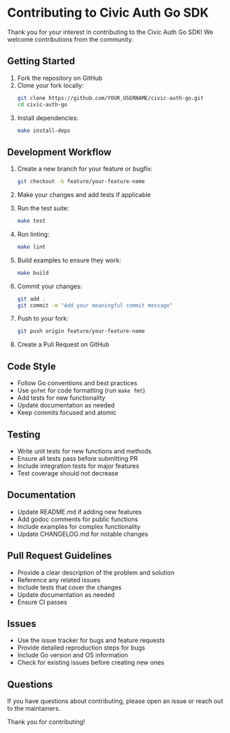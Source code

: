 # Contributing to Civic Auth Go SDK

Thank you for your interest in contributing to the Civic Auth Go SDK! We welcome contributions from the community.

## Getting Started

1. Fork the repository on GitHub
2. Clone your fork locally:
   ```bash
   git clone https://github.com/YOUR_USERNAME/civic-auth-go.git
   cd civic-auth-go
   ```
3. Install dependencies:
   ```bash
   make install-deps
   ```

## Development Workflow

1. Create a new branch for your feature or bugfix:
   ```bash
   git checkout -b feature/your-feature-name
   ```

2. Make your changes and add tests if applicable

3. Run the test suite:
   ```bash
   make test
   ```

4. Run linting:
   ```bash
   make lint
   ```

5. Build examples to ensure they work:
   ```bash
   make build
   ```

6. Commit your changes:
   ```bash
   git add .
   git commit -m "Add your meaningful commit message"
   ```

7. Push to your fork:
   ```bash
   git push origin feature/your-feature-name
   ```

8. Create a Pull Request on GitHub

## Code Style

- Follow Go conventions and best practices
- Use `gofmt` for code formatting (run `make fmt`)
- Add tests for new functionality
- Update documentation as needed
- Keep commits focused and atomic

## Testing

- Write unit tests for new functions and methods
- Ensure all tests pass before submitting PR
- Include integration tests for major features
- Test coverage should not decrease

## Documentation

- Update README.md if adding new features
- Add godoc comments for public functions
- Include examples for complex functionality
- Update CHANGELOG.md for notable changes

## Pull Request Guidelines

- Provide a clear description of the problem and solution
- Reference any related issues
- Include tests that cover the changes
- Update documentation as needed
- Ensure CI passes

## Issues

- Use the issue tracker for bugs and feature requests
- Provide detailed reproduction steps for bugs
- Include Go version and OS information
- Check for existing issues before creating new ones

## Questions

If you have questions about contributing, please open an issue or reach out to the maintainers.

Thank you for contributing!
